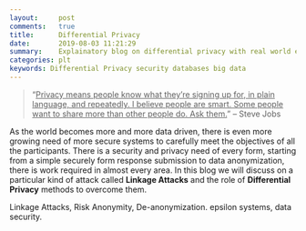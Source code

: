 ```yaml
---
layout:     post
comments:   true
title:      Differential Privacy
date:       2019-08-03 11:21:29
summary:    Explainatory blog on differential privacy with real world examples 
categories: plt
keywords: Differential Privacy security databases big data 
---
```


> “<u>Privacy means people know what they’re signing up for, in plain language, and repeatedly. I believe people are smart. Some people want to share more than other people do. Ask them.</u>” – Steve Jobs

As the world becomes more and more data driven, there is even more growing need of more secure systems to carefully meet the objectives of all the participants. There is a security and privacy need of every form, starting from a simple securely form response submission to data anonymization, there is work required in almost every area. In this blog we will discuss on a particular kind of attack called **Linkage Attacks** and the role of **Differential Privacy** methods to overcome them.

Linkage Attacks, Risk Anonymity, De-anonymization. epsilon systems, data security.
